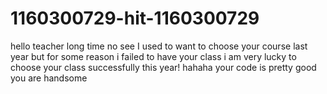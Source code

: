 # 1160300729-hit-1160300729
hello teacher long time no see 
I used to want to choose your course last year
but for some reason i failed to have your class
i am very lucky to choose your class successfully this year!
hahaha 
your code is pretty good
you are handsome
